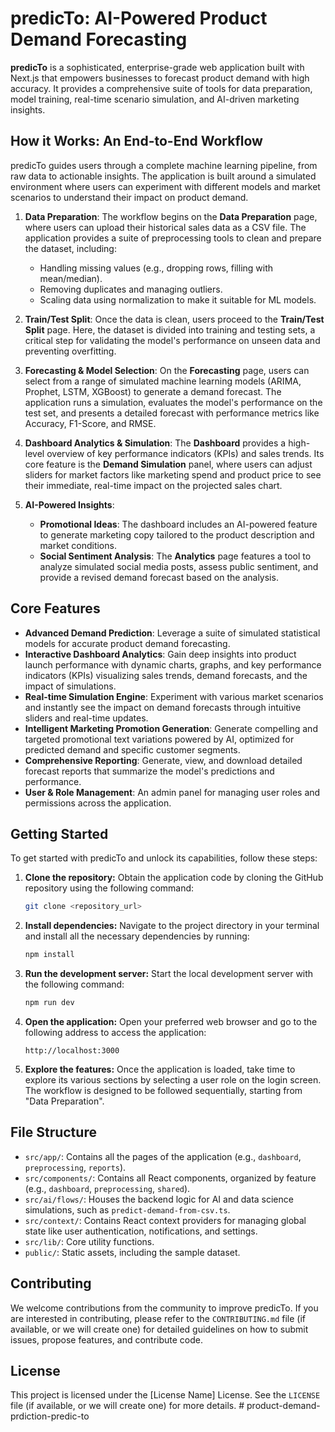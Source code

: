# predicTo: AI-Powered Product Demand Forecasting

**predicTo** is a sophisticated, enterprise-grade web application built with Next.js that empowers businesses to forecast product demand with high accuracy. It provides a comprehensive suite of tools for data preparation, model training, real-time scenario simulation, and AI-driven marketing insights.

## How it Works: An End-to-End Workflow

predicTo guides users through a complete machine learning pipeline, from raw data to actionable insights. The application is built around a simulated environment where users can experiment with different models and market scenarios to understand their impact on product demand.

1.  **Data Preparation**: The workflow begins on the **Data Preparation** page, where users can upload their historical sales data as a CSV file. The application provides a suite of preprocessing tools to clean and prepare the dataset, including:
    *   Handling missing values (e.g., dropping rows, filling with mean/median).
    *   Removing duplicates and managing outliers.
    *   Scaling data using normalization to make it suitable for ML models.

2.  **Train/Test Split**: Once the data is clean, users proceed to the **Train/Test Split** page. Here, the dataset is divided into training and testing sets, a critical step for validating the model's performance on unseen data and preventing overfitting.

3.  **Forecasting & Model Selection**: On the **Forecasting** page, users can select from a range of simulated machine learning models (ARIMA, Prophet, LSTM, XGBoost) to generate a demand forecast. The application runs a simulation, evaluates the model's performance on the test set, and presents a detailed forecast with performance metrics like Accuracy, F1-Score, and RMSE.

4.  **Dashboard Analytics & Simulation**: The **Dashboard** provides a high-level overview of key performance indicators (KPIs) and sales trends. Its core feature is the **Demand Simulation** panel, where users can adjust sliders for market factors like marketing spend and product price to see their immediate, real-time impact on the projected sales chart.

5.  **AI-Powered Insights**:
    *   **Promotional Ideas**: The dashboard includes an AI-powered feature to generate marketing copy tailored to the product description and market conditions.
    *   **Social Sentiment Analysis**: The **Analytics** page features a tool to analyze simulated social media posts, assess public sentiment, and provide a revised demand forecast based on the analysis.

## Core Features

-   **Advanced Demand Prediction**: Leverage a suite of simulated statistical models for accurate product demand forecasting.
-   **Interactive Dashboard Analytics**: Gain deep insights into product launch performance with dynamic charts, graphs, and key performance indicators (KPIs) visualizing sales trends, demand forecasts, and the impact of simulations.
-   **Real-time Simulation Engine**: Experiment with various market scenarios and instantly see the impact on demand forecasts through intuitive sliders and real-time updates.
-   **Intelligent Marketing Promotion Generation**: Generate compelling and targeted promotional text variations powered by AI, optimized for predicted demand and specific customer segments.
-   **Comprehensive Reporting**: Generate, view, and download detailed forecast reports that summarize the model's predictions and performance.
-   **User & Role Management**: An admin panel for managing user roles and permissions across the application.

## Getting Started

To get started with predicTo and unlock its capabilities, follow these steps:

1.  **Clone the repository:** Obtain the application code by cloning the GitHub repository using the following command:

    ```bash
    git clone <repository_url>
    ```

2.  **Install dependencies:** Navigate to the project directory in your terminal and install all the necessary dependencies by running:

    ```bash
    npm install
    ```

3.  **Run the development server:** Start the local development server with the following command:

    ```bash
    npm run dev
    ```

4.  **Open the application:** Open your preferred web browser and go to the following address to access the application:

    ```
    http://localhost:3000
    ```

5.  **Explore the features:** Once the application is loaded, take time to explore its various sections by selecting a user role on the login screen. The workflow is designed to be followed sequentially, starting from "Data Preparation".

## File Structure

-   `src/app/`: Contains all the pages of the application (e.g., `dashboard`, `preprocessing`, `reports`).
-   `src/components/`: Contains all React components, organized by feature (e.g., `dashboard`, `preprocessing`, `shared`).
-   `src/ai/flows/`: Houses the backend logic for AI and data science simulations, such as `predict-demand-from-csv.ts`.
-   `src/context/`: Contains React context providers for managing global state like user authentication, notifications, and settings.
-   `src/lib/`: Core utility functions.
-   `public/`: Static assets, including the sample dataset.

## Contributing

We welcome contributions from the community to improve predicTo. If you are interested in contributing, please refer to the `CONTRIBUTING.md` file (if available, or we will create one) for detailed guidelines on how to submit issues, propose features, and contribute code.

## License

This project is licensed under the [License Name] License. See the `LICENSE` file (if available, or we will create one) for more details.
#   p r o d u c t - d e m a n d - p r d i c t i o n - p r e d i c - t o  
 